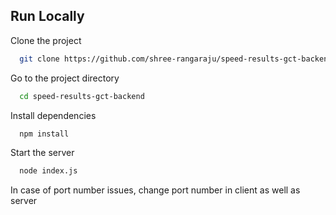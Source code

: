 
## Run Locally

Clone the project

```bash
  git clone https://github.com/shree-rangaraju/speed-results-gct-backend.git
```

Go to the project directory

```bash
  cd speed-results-gct-backend
```

Install dependencies

```bash
  npm install
```

Start the server

```bash
  node index.js
```

In case of port number issues, change port number in client as well as server
